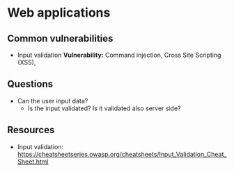 # Web applications

## Common vulnerabilities

- Input validation **Vulnerability:** Command injection, Cross Site Scripting (XSS),


## Questions

- Can the user input data?
  - Is the input validated? Is it validated also server side?

## Resources
- Input validation: https://cheatsheetseries.owasp.org/cheatsheets/Input_Validation_Cheat_Sheet.html
